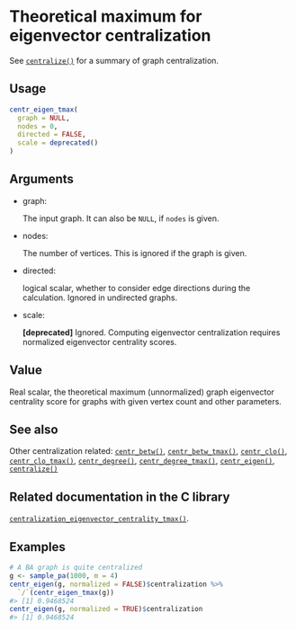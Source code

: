 # Theoretical maximum for eigenvector centralization

See [`centralize()`](https://r.igraph.org/reference/centralize.md) for a
summary of graph centralization.

## Usage

``` r
centr_eigen_tmax(
  graph = NULL,
  nodes = 0,
  directed = FALSE,
  scale = deprecated()
)
```

## Arguments

- graph:

  The input graph. It can also be `NULL`, if `nodes` is given.

- nodes:

  The number of vertices. This is ignored if the graph is given.

- directed:

  logical scalar, whether to consider edge directions during the
  calculation. Ignored in undirected graphs.

- scale:

  **\[deprecated\]** Ignored. Computing eigenvector centralization
  requires normalized eigenvector centrality scores.

## Value

Real scalar, the theoretical maximum (unnormalized) graph eigenvector
centrality score for graphs with given vertex count and other
parameters.

## See also

Other centralization related:
[`centr_betw()`](https://r.igraph.org/reference/centr_betw.md),
[`centr_betw_tmax()`](https://r.igraph.org/reference/centr_betw_tmax.md),
[`centr_clo()`](https://r.igraph.org/reference/centr_clo.md),
[`centr_clo_tmax()`](https://r.igraph.org/reference/centr_clo_tmax.md),
[`centr_degree()`](https://r.igraph.org/reference/centr_degree.md),
[`centr_degree_tmax()`](https://r.igraph.org/reference/centr_degree_tmax.md),
[`centr_eigen()`](https://r.igraph.org/reference/centr_eigen.md),
[`centralize()`](https://r.igraph.org/reference/centralize.md)

## Related documentation in the C library

[`centralization_eigenvector_centrality_tmax()`](https://igraph.org/c/html/0.10.17/igraph-Structural.html#igraph_centralization_eigenvector_centrality_tmax).

## Examples

``` r
# A BA graph is quite centralized
g <- sample_pa(1000, m = 4)
centr_eigen(g, normalized = FALSE)$centralization %>%
  `/`(centr_eigen_tmax(g))
#> [1] 0.9468524
centr_eigen(g, normalized = TRUE)$centralization
#> [1] 0.9468524
```
